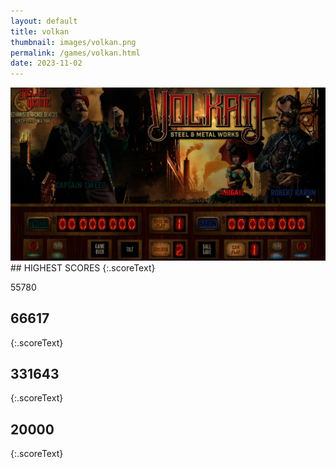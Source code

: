 ```yaml
---
layout: default
title: volkan
thumbnail: images/volkan.png
permalink: /games/volkan.html
date: 2023-11-02
---
```


<img src="../images/volkan.png" class="gameThumbnail img-fluid mx-auto align-middle">
## HIGHEST SCORES
{:.scoreText}

55780

## 66617
{:.scoreText}


## 331643
{:.scoreText}


## 20000
{:.scoreText}


